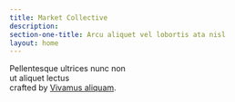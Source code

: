 ```yaml
---
title: Market Collective
description: 
section-one-title: Arcu aliquet vel lobortis ata nisl
layout: home
---
```


Pellentesque ultrices nunc non<br />ut aliquet lectus<br />crafted by <a href="#">Vivamus aliquam</a>.